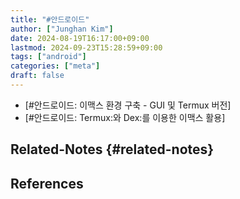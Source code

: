 ```yaml
---
title: "#안드로이드"
author: ["Junghan Kim"]
date: 2024-08-19T16:17:00+09:00
lastmod: 2024-09-23T15:28:59+09:00
tags: ["android"]
categories: ["meta"]
draft: false
---
```


-   [#안드로이드: 이맥스 환경 구축 - GUI 및 Termux 버전]
-   [#안드로이드: Termux:와 Dex:를 이용한 이맥스 활용]


## Related-Notes {#related-notes}

## References

<style>.csl-entry{text-indent: -1.5em; margin-left: 1.5em;}</style><div class="csl-bib-body">
</div>
